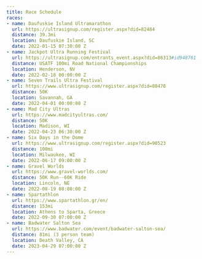 ```yaml
---
title: Race Schedule
races:
- name: Daufuskie Island Ultramarathon
  url: https://ultrasignup.com/register.aspx?did=82484
  distance: 39.3mi
  location: Daufuskie Island, SC
  date: 2022-01-15 07:30:00 Z
- name: Jackpot Ultra Running Festival
  url: https://ultrasignup.com/entrants_event.aspx?did=86313#id948761
  distance: USATF 100mi Road National Championships
  location: Henderson, NV
  date: 2022-02-18 00:00:00 Z
- name: Seven Trails Ultra Festival
  url: https://www.ultrasignup.com/register.aspx?did=88478
  distance: 50K
  location: Savannah, GA
  date: 2022-04-01 00:00:00 Z
- name: Mad City Ultras
  url: https://www.madcityultras.com/
  distance: 50K
  location: Madison, WI
  date: 2022-04-23 06:30:00 Z
- name: Six Days in the Dome
  url: https://www.ultrasignup.com/register.aspx?did=90523
  distance: 100mi
  location: Milwaukee, WI
  date: 2022-06-17 09:00:00 Z
- name: Gravel Worlds
  url: https://www.gravel-worlds.com/
  distance: 50K Run--60K Ride
  location: Lincoln, NE
  date: 2022-08-19 08:00:00 Z
- name: Spartathlon
  url: https://www.spartathlon.gr/en/
  distance: 153mi
  location: Athens to Sparta, Greece
  date: 2022-09-30 07:00:00 Z
- name: Badwater Salton Sea
  url: https://www.badwater.com/event/badwater-salton-sea/
  distance: 81mi (3 person team)
  location: Death Valley, CA
  date: 2023-04-29 07:00:00 Z
---
```


